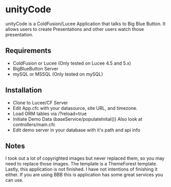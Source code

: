 # unityCode

unityCode is a ColdFusion/Lucee Application that talks to Big Blue Button. It allows users to create Presentations and other users watch those presentation.

## Requirements

* ColdFusion or Lucee (Only tested on Lucee 4.5 and 5.x)
* BigBlueButton Server
* mySQL or MSSQL (Only tested on mySQL)

## Installation

* Clone to Lucee/CF Server
* Edit App.cfc with your datasource, site URL, and timezone.
* Load ORM tables via /?reload=true
* Initiate Demo Data (baseService/populateInital()) Also look at controllers/main.cfc
* Edit demo server in your database with it's path and api info

## Notes

I took out a lot of copyrighted images but never replaced them, so you may need to replace those images. The template is a ThemeForest template. Lastly, this application is not finished. I have not intentions of finishing it either. If you are using BBB this is application has some great services you can use.